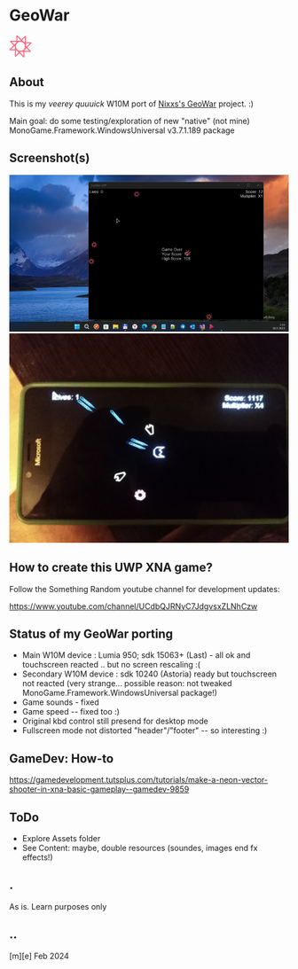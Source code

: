 # GeoWar
![](Images/logo.png)

## About
This is my *veerey quuuick* W10M port of [Nixxs's GeoWar](https://github.com/Nixxs/GeoWar) project. :)

Main goal: do some testing/exploration of new "native" (not mine) MonoGame.Framework.WindowsUniversal v3.7.1.189 package 

## Screenshot(s) 
![](Images/shot01.png)
![](Images/shot02.png)

## How to create this UWP XNA game?
Follow the Something Random youtube channel for development updates: 

https://www.youtube.com/channel/UCdbQJRNyC7JdgvsxZLNhCzw

## Status of my GeoWar porting
- Main W10M device : Lumia 950; sdk 15063+ (Last) - all ok and touchscreen reacted .. but no screen rescaling :( 
- Secondary W10M device : sdk 10240 (Astoria) ready but touchscreen not reacted (very strange... possible reason: not tweaked MonoGame.Framework.WindowsUniversal package!)
- Game sounds - fixed
- Game speed -- fixed too :)
- Original kbd control still presend for desktop mode 
- Fullscreen mode not distorted "header"/"footer" -- so interesting :)

## GameDev: How-to
https://gamedevelopment.tutsplus.com/tutorials/make-a-neon-vector-shooter-in-xna-basic-gameplay--gamedev-9859

## ToDo
- Explore Assets folder
- See Content: maybe, double resources (soundes, images end fx effects!)

## .
As is. Learn purposes only

## ..
[m][e] Feb 2024
